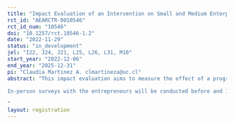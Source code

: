 ```yaml
---
title: "Impact Evaluation of an Intervention on Small and Medium Enterprises in Chile"
rct_id: "AEARCTR-0010546"
rct_id_num: "10546"
doi: "10.1257/rct.10546-1.2"
date: "2022-11-29"
status: "in_development"
jel: "I22, J24, J21, L25, L26, L31, M10"
start_year: "2022-12-06"
end_year: "2025-12-31"
pi: "Claudia Martinez A. clmartineza@uc.cl"
abstract: "This impact evaluation aims to measure the effect of a program that combines business training, mentoring, and a large cash transfer on high-potential small and medium businesses in Chile. 250 out of the top 500 firms participating in a business plan competition will be randomly selected to receive all three components of the program, while the remaining firms will receive none of them. 
In-person surveys with the entrepreneurs will be conducted before and 12 months after the program. The surveys will measure the program's impact on key indicators such as monthly sales, monthly profits, and the number of employees in the business. Other outcomes, such as the welfare of entrepreneurs, their business practices, and learning, will also be measured. In addition to the survey data, we will use available administrative data coming from Chilean tax and unemployment insurance authorities  to analyze the firm’s profits, sales, costs and networks. The tax data will also be used to track the long-term growth of these firms. Finally, we use data from the videos submitted by the entrepreneurs as a part of  the selection process to study potential treatment heterogeneities.   
"
layout: registration
---
```


